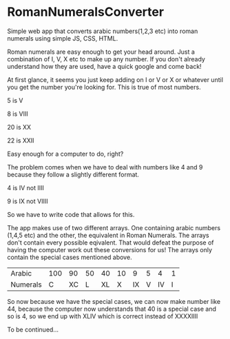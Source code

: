 # RomanNumeralsConverter

Simple web app that converts arabic numbers(1,2,3 etc) into roman numerals using simple JS, CSS, HTML.

Roman numerals are easy enough to get your head around. Just a combination of I, V, X etc to make up any number. If you don't already understand how they are used, have a quick google and come back!

At first glance, it seems you just keep adding on I or V or X or whatever until you get the number you're looking for. This is true of most numbers.

5 is V

8 is VIII

20 is XX

22 is XXII

Easy enough for a computer to do, right? 

The problem comes when we have to deal with numbers like 4 and 9 because they follow a slightly different format.

4 is IV not IIII

9 is IX not VIIII

So we have to write code that allows for this. 

The app makes use of two different arrays. One containing arabic numbers (1,4,5 etc) and the other, the equivalent in Roman Numerals. The arrays don't contain every possible eqivalent. That would defeat the purpose of having the computer work out these conversions for us! The arrays only contain the special cases mentioned above.

<table>
  <tr>
    <td>Arabic</td>
      <td>100</td>
      <td>90</td>
      <td>50</td>
      <td>40</td>
      <td>10</td>
      <td>9</td>
      <td>5</td>
      <td>4</td>
      <td>1</td>
  </tr>
    <tr>
    <td>Numerals</td>
      <td>C</td>
      <td>XC</td>
      <td>L</td>
      <td>XL</td>
      <td>X</td>
      <td>IX</td>
      <td>V</td>
      <td>IV</td>
      <td>I</td>
  </tr>
  </table>
  
  So now because we have the special cases, we can now make number like 44, because the computer now understands that 40 is a special case and so is 4, so we end up with XLIV which is correct instead of XXXXIIII
  
  To be continued...
